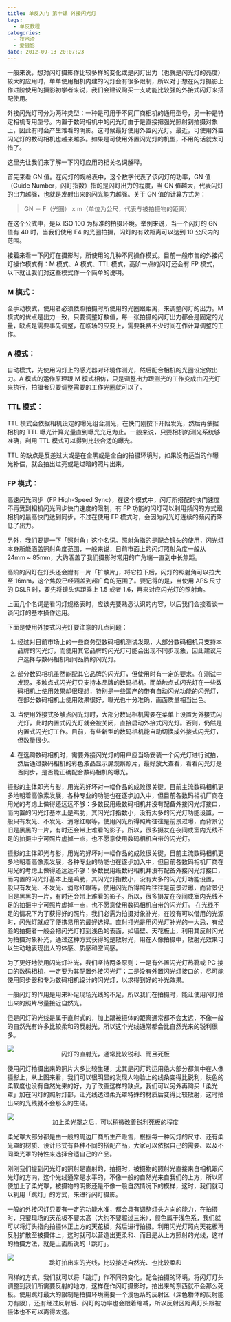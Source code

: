 ```yaml
---
title: 单反入门 第十课 外接闪光灯
tags:
  - 单反教程
categories:
  - 技术渣
  - 爱摄影
date: 2012-09-13 20:07:23
---
```


一般来说，想对闪灯摄影作比较多样的变化或是闪灯出力（也就是闪光灯的亮度）较大的应用时，单单使用相机内建的闪灯会有很多限制，所以对于想在闪灯摄影上作进阶使用的摄影初学者来说，我们会建议购买一支功能比较强的外接式闪灯来搭配使用。

外接闪光灯可分为两种类型：一种是可用于不同厂商相机的通用型号，另一种是特定相机专用型号。内置于数码相机中的闪光灯由于是直接把强光照射到拍摄对象上，因此有时会产生难看的阴影。这时候最好使用外置闪光灯。最近，可使用外置闪光灯的数码相机也越来越多。如果是可使用外置闪光灯的机型，不用的话就太可惜了。

这里先让我们来了解一下闪灯应用的相关名词解释。

首先来看 GN 值。在闪灯的规格表中，这个数字代表了该闪灯的功率，GN 值（Guide Number，闪灯指数）指的是闪灯出力的程度，当 GN 值越大，代表闪灯的出力越强，也就是发射出来的闪光能力越强。关于 GN 值的计算方式为：

> GN ＝ F（光圈） x m（单位为公尺，代表与被拍摄物的距离）

在这个公式中，是以 ISO 100 为标准的拍摄环境。举例来说，当一个闪灯的 GN 值有 40 时，当我们使用 F4 的光圈拍摄，闪灯的有效距离可以达到 10 公尺内的范围。

接着来看一下闪灯在摄影时，所使用的几种不同操作模式。目前一般市售的外接闪灯操作模式有：M 模式、A 模式、TTL 模式，高阶一点的闪灯还会有 FP 模式，以下就让我们对这些模式作一个简单的说明。

### M 模式：

全手动模式，使用者必须依照拍摄时所使用的光圈跟距离，来调整闪灯的出力。M 模式的优点是出力一致，只要调整好数值，每一张拍摄的闪灯出力都会是固定的光量，缺点是需要事先调整，在临场的应变上，需要耗费不少时间在作计算调整的工作。

### A 模式：

自动模式，先使用闪灯上的感光器对环境作测光，然后配合相机的光圈设定做出力。A 模式的运作原理跟 M 模式相仿，只是调整出力跟测光的工作变成由闪光灯来执行，拍摄者只要调整需要的工作光圈就可以了。

### TTL 模式：

TTL 模式会依据相机设定的曝光组合测光，在快门刚按下开始发光，然后再依据相机的 TTL 曝光计算光量直到曝光充足为止。一般来说，只要相机的测光系统够准确，利用 TTL 模式可以得到比较合适的曝光。

TTL 的缺点是反差过大或是在全黑或是全白的拍摄环境时，如果没有适当的作曝光补偿，就会拍出过亮或是过暗的照片出来。

### FP 模式：

高速闪光同步（FP High-Speed Sync），在这个模式中，闪灯所搭配的快门速度不再受到相机闪光同步快门速度的限制，有 FP 功能的闪灯可以利用频闪的方式跟相机的最高快门达到同步。不过在使用 FP 模式时，会因为闪光灯连续的频闪而降低了出力。

另外，我们要提一下「照射角」这个名词。照射角指的是配合镜头的使用，闪光灯本身所能涵盖照射角度范围，一般来说，目前市面上的闪灯照射角度一般从 24mm ~ 85mm，大约涵盖了我们摄影时常用的广角端一直到中长焦距。

高阶的闪灯在灯头还会附有一片「扩散片」，将它拉下后，闪灯的照射角可以拉大至 16mm，这个焦段已经涵盖到超广角的范围了。要记得的是，当使用 APS 尺寸的 DSLR 时，要先将镜头焦距乘上 1.5 或者 1.6，再来对应闪光灯的照射角。

上面几个名词是看闪灯规格表时，应该先要熟悉认识的内容，以后我们会接着谈一谈闪灯的基本操作运用。

下面是使用外接式闪光灯要注意的几点问题：

1.  经过对目前市场上的一些商务型数码相机测试发现，大部分数码相机只支持本品牌的闪光灯，而使用其它品牌的闪光灯可能会出现不同步现象，因此建议用户选择与数码相机相同品牌的闪光灯。

2.  部分数码相机虽然能配其它品牌的闪光灯，但使用时有一定的要求。在测试中发现，多触点式闪光灯只支持本品牌的数码相机。而单触点式闪光灯在一些数码相机上使用效果却很理想，特别是一些国产的带有自动闪光功能的闪光灯，在部分数码相机上使用效果很好，曝光也十分准确，画面质量相当出色。

3.  当使用外接式多触点闪光灯时，大部分数码相机需要在菜单上设置为外接式闪光灯，此时内置式闪光灯就会被关闭，直接启动外接式闪光灯。否则，仍然是内置式闪光灯工作。目前，有些新型的数码相机能自动切换成外接式闪光灯，但数量很少。

4.  在选购数码相机时，需要外接闪光灯的用户应当场安装一个闪光灯进行试拍，然后通过数码相机的彩色液晶显示屏观察照片，最好放大查看，看看闪光灯是否同步，是否能正确配合数码相机的曝光。

摄影的主体即光与影，用光的好坏对一幅作品的成败很关键。目前主流数码相机更多地朝着高像素发展，各种专业的功能也在逐步加入中，但目前各数码相机厂商在用光的考虑上做得还远远不够：多数民用级数码相机并没有配备外接闪光灯接口，而内置的闪光灯基本上是鸡肋，其闪光灯指数小，没有太多的闪光灯功能设置，一般只有发光、不发光、消除红眼等，使用闪光所得照片往往是前景过曝，而背景仍旧是黑黑的一片，有时还会带上难看的影子。所以，很多摄友在夜间或室内光线不足的拍摄中宁可照片虚掉一点，也不愿意使用数码相机自带的闪光灯。

摄影的主体即光与影，用光的好坏对一幅作品的成败很关键。目前主流数码相机更多地朝着高像素发展，各种专业的功能也在逐步加入中，但目前各数码相机厂商在用光的考虑上做得还远远不够：多数民用级数码相机并没有配备外接闪光灯接口，而内置的闪光灯基本上是鸡肋，其闪光灯指数小，没有太多的闪光灯功能设置，一般只有发光、不发光、消除红眼等，使用闪光所得照片往往是前景过曝，而背景仍旧是黑黑的一片，有时还会带上难看的影子。所以，很多摄友在夜间或室内光线不足的拍摄中宁可照片虚掉一点，也不愿意使用数码相机自带的闪光灯。 在光线不足的情况下为了获得好的照片，我们必需为拍摄对象补光，在没有可以借用的光源时，闪光灯就成了便携易用的最好选择。直射打光是用闪光灯补光的一大忌，有经验的拍摄者一般会把闪光灯打到浅色的表面，如墙壁、天花板上，利用其反射闪光为拍摄对象补光，通过这种方式获得的是散射光，用在人像拍摄中，散射光效果可以生动地表现出人的体感、质感和空间感。

为了更好地使用闪光灯补光，我们坚持两条原则：一是有外置闪光灯热靴或 PC 接口的数码相机，一定要为其配置外接闪光灯；二是没有外置闪光灯接口的，尽可能使用同步器和专为数码相机设计的闪光灯，以求得到好的补光效果。

一般闪灯的作用是用来补足现场光线的不足，所以我们在拍摄时，能让使用闪灯拍出来的照片尽量接近自然光。

但是闪灯的光线是属于直射式的，加上跟被摄体的距离通常都不会太远，不像一般的自然光有许多比较柔和的反射光，所以这个光线通常都会比自然光来的锐利很多。

![](/images/SLR_tenth1.jpg)<p align="center" style="line-height: initial; margin-top: -20px;">闪灯的直射光，通常比较锐利、而且死板</p>

使用闪灯拍摄出来的照片大多比较生硬，尤其是闪灯的运用绝大部分都集中在人像摄影上，从上图来看，我们可以很明显的发现人物脸上的线条变得比锐利，肤色的柔软度也没有自然光来的好，为了改善这样的缺点，我们可以另外再购买「柔光罩」加在闪灯的照射灯部，让光线透过柔光罩特殊的材质后变得比较散射，这时拍出来的光线就不会那么的生硬。

![](/images/SLR_tenth2.jpg)<p align="center" style="line-height: initial; margin-top: -20px;">加上柔光罩之后，可以稍微改善锐利死板的程度</p>

柔光罩大部分都是由一般的周边厂商所生产贩售，根据每一种闪灯的尺寸、还有柔光罩的材质、设计形式有各种不同的搭配产品，大家可以依据自己的需要、以及不同柔光罩的特性来选择合适自己的产品。

刚刚我们提到闪光灯的照射是直射的，拍摄时，被摄物的照射光直接来自相机跟闪光灯的方向，这个光线通常是水平的，不像一般的自然光来自我们的上方，所以即使加上了柔光罩，被摄物的阴影还是不像一般自然情况下的模样，这时，我们就可以利用「跳灯」的方式，来进行闪灯摄影。

一般的外接闪灯只要有一定的功能水准，都会具有调整灯头方向的能力，在拍摄时，只要现场的天花板不要太高（大约不要超过三米），颜色属于浅色系，我们就可以将灯头指向拍摄体正上方的天花板，然后进行拍摄。利用闪光灯照向天花板再反射扩散至被摄体上，这时就可以营造出更柔和、而且是从上方照射的光线，这样的拍摄方法，就是上面所说的「跳灯」。

![](/images/SLR_tenth3.jpg)<p align="center" style="line-height: initial; margin-top: -20px;">跳灯拍出来的光线，比较接近自然光、也比较柔和</p>

同样的方式，我们就可以将「跳灯」作不同的变化，配合拍摄的环境，将闪灯灯头调整到我们所需要反射的地方，这样在作闪灯摄影时，拍出来的东西就不会那么死板。使用跳灯最大的限制是拍摄环境需要一个浅色系的反射区（深色物体的反射能力有限），还有经过反射后、闪灯的功率也会跟着缩减，所以反射区距离灯头跟被摄体也不可以离得太远。
<br/>
<br/>
